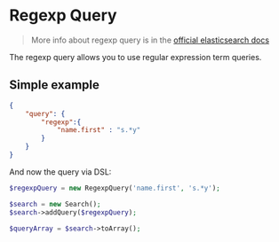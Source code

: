 # Regexp Query

> More info about regexp query is in the [official elasticsearch docs][1]

The regexp query allows you to use regular expression term queries.

## Simple example

```JSON
{
    "query": {
        "regexp":{
            "name.first" : "s.*y"
        }
    }
}
```

And now the query via DSL:

```php
$regexpQuery = new RegexpQuery('name.first', 's.*y');

$search = new Search();
$search->addQuery($regexpQuery);

$queryArray = $search->toArray();
```

[1]: https://www.elastic.co/guide/en/elasticsearch/reference/current/query-dsl-regexp-query.html
